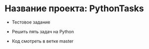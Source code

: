 # Название проекта: PythonTasks

- Тестовое задание
  
- Решить пять задач на Python
  
- Код смотреть в ветке master
